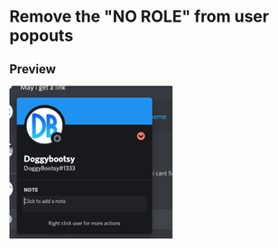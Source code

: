 # Remove the "NO ROLE" from user popouts
## Preview
<p align="left">
    <img src="https://github.com/doggybootsy/BDPlugins/blob/main/preview/RemoveNorole.png?raw=true">
</p>


